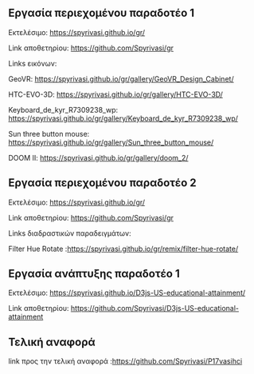 


  ## Εργασία περιεχομένου παραδοτέο 1
  
Εκτελέσιμο: https://spyrivasi.github.io/gr/

Link αποθετηρίου: https://github.com/Spyrivasi/gr

Links εικόνων: 

GeoVR: https://spyrivasi.github.io/gr/gallery/GeoVR_Design_Cabinet/

HTC-EVO-3D: https://spyrivasi.github.io/gr/gallery/HTC-EVO-3D/

Keyboard_de_kyr_R7309238_wp: https://spyrivasi.github.io/gr/gallery/Keyboard_de_kyr_R7309238_wp/

Sun three button mouse: https://spyrivasi.github.io/gr/gallery/Sun_three_button_mouse/

DOOM II: https://spyrivasi.github.io/gr/gallery/doom_2/



## Εργασία περιεχομένου παραδοτέο 2
 
 

Εκτελέσιμο: https://spyrivasi.github.io/gr/
 
Link αποθετηρίου: https://github.com/Spyrivasi/gr



Links διαδραστικών παραδειγμάτων:


Filter Hue Rotate :https://spyrivasi.github.io/gr/remix/filter-hue-rotate/






##  Εργασία ανάπτυξης παραδοτέο 1


Εκτελέσιμο: https://spyrivasi.github.io/D3js-US-educational-attainment/

Link αποθετηρίου: https://github.com/Spyrivasi/D3js-US-educational-attainment


## Τελική αναφορά


link προς την τελική αναφορά :https://github.com/Spyrivasi/P17vasihci

